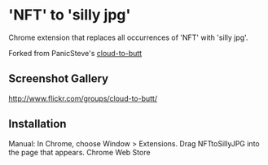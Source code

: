 'NFT' to 'silly jpg'
=============

Chrome extension that replaces all occurrences of 'NFT' with 'silly jpg'.

Forked from PanicSteve's [cloud-to-butt](https://github.com/panicsteve/cloud-to-butt/)

Screenshot Gallery
------------------

http://www.flickr.com/groups/cloud-to-butt/

Installation
------------

Manual: In Chrome, choose Window > Extensions.  Drag NFTtoSillyJPG into the page that appears.
Chrome Web Store